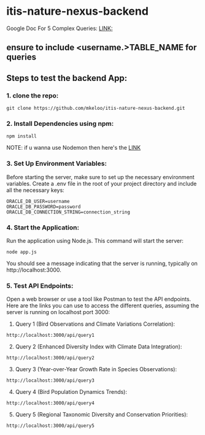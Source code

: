 # itis-nature-nexus-backend

Google Doc For 5 Complex Queries: [LINK:](https://docs.google.com/document/d/1C_6i9Mzdmzy1009HQfd19PyyQo_rHkEit9O_QogxLaE/edit?usp=sharing)

## ensure to include <username.>TABLE_NAME for queries

## Steps to test the backend App:

### 1. clone the repo:
```
git clone https://github.com/mkeloo/itis-nature-nexus-backend.git
``` 

### 2. Install Dependencies using npm:
```
npm install
``` 

NOTE: if u wanna use Nodemon then here's the [LINK](https://www.npmjs.com/package/nodemon)

### 3. Set Up Environment Variables:
Before starting the server, make sure to set up the necessary environment variables. Create a .env file in the root of your project directory and include all the necessary keys:
```
ORACLE_DB_USER=username
ORACLE_DB_PASSWORD=password
ORACLE_DB_CONNECTION_STRING=connection_string
``` 

### 4. Start the Application:
Run the application using Node.js. This command will start the server:
```
node app.js
``` 
You should see a message indicating that the server is running, typically on http://localhost:3000.


### 5. Test API Endpoints:
Open a web browser or use a tool like Postman to test the API endpoints. Here are the links you can use to access the different queries, assuming the server is running on localhost port 3000:

1. Query 1 (Bird Observations and Climate Variations Correlation):
```
http://localhost:3000/api/query1
``` 

2. Query 2 (Enhanced Diversity Index with Climate Data Integration):
```
http://localhost:3000/api/query2
``` 

3. Query 3 (Year-over-Year Growth Rate in Species Observations):
```
http://localhost:3000/api/query3
``` 

4. Query 4 (Bird Population Dynamics Trends):
```
http://localhost:3000/api/query4
``` 

5. Query 5 (Regional Taxonomic Diversity and Conservation Priorities):
```
http://localhost:3000/api/query5
``` 

